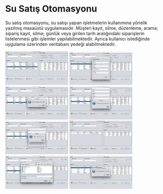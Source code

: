 # Su Satış Otomasyonu

Su satış otomasyonu, su satışı yapan işletmelerin kullanımına yönelik yazılmış masaüstü uygulamasıdır. Müşteri kayıt, silme, düzenleme, arama; sipariş kayıt, silme; günlük veya girilen tarih aralığındaki siparişlerin listelenmesi gibi işlemler yapılabilmektedir. Ayrıca kullanıcı istediğinde uygulama üzerinden veritabanı yedeği alabilmektedir.

<a href="https://github.com/kaankilic94/javaswingsusatisotmasyonu/blob/master/screenshots/1.png">
<img src="https://github.com/kaankilic94/javaswingsusatisotmasyonu/blob/master/screenshots/1.png" width="200" style="max-width:100%;"></a>


<a href="https://github.com/kaankilic94/javaswingsusatisotmasyonu/blob/master/screenshots/2.png">
<img src="https://github.com/kaankilic94/javaswingsusatisotmasyonu/blob/master/screenshots/2.png" width="200" style="max-width:100%;"></a>

<a href="https://github.com/kaankilic94/javaswingsusatisotmasyonu/blob/master/screenshots/3.png">
<img src="https://github.com/kaankilic94/javaswingsusatisotmasyonu/blob/master/screenshots/3.png" width="200" style="max-width:100%;"></a>

<a href="https://github.com/kaankilic94/javaswingsusatisotmasyonu/blob/master/screenshots/4.png">
<img src="https://github.com/kaankilic94/javaswingsusatisotmasyonu/blob/master/screenshots/4.png" width="200" style="max-width:100%;"></a>

<a href="https://github.com/kaankilic94/javaswingsusatisotmasyonu/blob/master/screenshots/5.png">
<img src="https://github.com/kaankilic94/javaswingsusatisotmasyonu/blob/master/screenshots/5.png" width="200" style="max-width:100%;"></a>

<a href="https://github.com/kaankilic94/javaswingsusatisotmasyonu/blob/master/screenshots/6.png">
<img src="https://github.com/kaankilic94/javaswingsusatisotmasyonu/blob/master/screenshots/6.png" width="200" style="max-width:100%;"></a>

<a href="https://github.com/kaankilic94/javaswingsusatisotmasyonu/blob/master/screenshots/7.png">
<img src="https://github.com/kaankilic94/javaswingsusatisotmasyonu/blob/master/screenshots/7.png" width="200" style="max-width:100%;"></a>

<a href="https://github.com/kaankilic94/javaswingsusatisotmasyonu/blob/master/screenshots/8.png">
<img src="https://github.com/kaankilic94/javaswingsusatisotmasyonu/blob/master/screenshots/8.png" width="200" style="max-width:100%;"></a>




